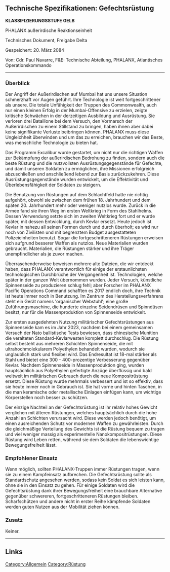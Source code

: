 ## Technische Spezifikationen: Gefechtsrüstung

**KLASSIFIZIERUNGSSTUFE GELB**

PHALANX außerirdische Reaktionseinheit

Technisches Dokument, Freigabe Delta

Gespeichert: 20. März 2084

Von: Cdr. Paul Navarre, F&E: Technische Abteilung, PHALANX, Atlantisches
Operationskommando

------------------------------------------------------------------------

### Überblick

Der Angriff der Außerirdischen auf Mumbai hat uns unsere Situation
schmerzhaft vor Augen geführt. Ihre Technologie ist weit
fortgeschrittener als unsere. Die totale Unfähigkeit der Truppen des
Commonwealth, auch nur einen kleinen Erfolg in der Mumbai-Offensive zu
erzielen, zeigte kritische Schwächen in der derzeitigen Ausbildung und
Ausrüstung. Sie verloren drei Bataillone bei dem Versuch, den Vormarsch
der Außerirdischen zu einem Stillstand zu bringen, haben ihnen aber
dabei keine signifikante Verluste beibringen können. PHALANX muss diese
Ungleichheit überwinden und um das zu erreichen, brauchen wir das Beste,
was menschliche Technologie zu bieten hat.

Das Programm Excalibur wurde gestartet, um nicht nur die richtigen
Waffen zur Bekämpfung der außerirdischen Bedrohung zu finden, sondern
auch die beste Rüstung und die nutzvollsten Ausrüstungsgegenstände für
Gefechte, und damit unseren Soldaten zu ermöglichen, ihre Missionen
erfolgreich abzuschließen und anschließend lebend zur Basis
zurückzukehren. Diese Ausrüstungsgegenstände wurden entwickelt, um die
Effektivität und Überlebensfähigkeit der Soldaten zu steigern.

Die Benutzung von Rüstungen auf dem Schlachtfeld hatte nie richtig
aufgehört, obwohl sie zwischen dem frühen 18. Jahrhundert und dem späten
20. Jahrhundert mehr oder weniger nutzlos wurde. Zurück in die Armee
fand sie ihren Weg im ersten Weltkrieg in Form des Stahlhelms. Dessen
Verwendung setzte sich im zweiten Weltkrieg fort und er wurde später,
mit dessen Entwicklung, durch Kevlar ersetzt. Heute jedoch ist Kevlar in
nahezu all seinen Formen durch und durch überholt; es wird nur noch von
Zivilisten und mit begrenztem Budget ausgestatteten Polizeieinheiten
benutzt. Sogar die fortgeschritteneren Rüstungen erweisen sich aufgrund
besserer Waffen als nutzlos. Neue Materialien wurden gebraucht.
Materialien, die Rüstungen stärker und ihre Träger unempfindlicher als
je zuvor machen.

Überraschenderweise beweisen mehrere alte Dateien, die wir entdeckt
haben, dass PHALANX verantwortlich für einige der erstaunlichsten
technologischen Durchbrüche der Vergangenheit ist. Technologien, welche
später in der ganzen Welt übernommen wurden. Jeder Versuch, künstliche
Spinnenseide zu produzieren schlug fehl; aber Forscher im PHALANX
Pacific Operations Command schafften es 2017 endlich doch, ihre Technik
ist heute immer noch in Benutzung. Im Zentrum des Herstellungsverfahrens
steht ein Gerät namens 'organischer Webstuhl'; eine große
Zuführungsmaschine, die hunderte einzelne Seidendrüsen und Spinndüsen
besitzt, nur für die Massenproduktion von Spinnenseide entwickelt.

Zur ersten ausgedehnten Nutzung militärischer Gefechtsrüstungen aus
Spinnenseide kam es im Jahr 2023, nachdem bei einem gemeinsamen Versuch
der Nato ballistische Tests bewiesen, dass chinesische Munition die
veralteten Standard-Kevlarwesten komplett durchschlug. Die Rüstung
selbst besteht aus mehreren Schichten Spinnenseide, die mit
ultrahochmolekularem Polyethylen behandelt wurden, wodurch sie
unglaublich stark und flexibel wird. Das Endresultat ist 18-mal stärker
als Stahl und bietet eine 300 - 400-prozentige Verbesserung gegenüber
Kevlar. Nachdem Spinnenseide in Massenproduktion ging, wurden
hauptsächlich aus Polyethylen gefertigte Anzüge überflüssig und bald
weltweit im militärischen Gebrauch durch die neue Kompositrüstung
ersetzt. Diese Rüstung wurde mehrmals verbessert und ist so effektiv,
dass sie heute immer noch in Gebrauch ist. Sie hat vorne und hinten
Taschen, in die man keramische oder metallische Einlagen einfügen kann,
um wichtige Körperstellen noch besser zu schützen.

Der einzige Nachteil an der Gefechtsrüstung ist ihr relativ hohes
Gewicht verglichen mit älteren Rüstungen, welches hauptsächlich durch
die hohe Anzahl an Schichten verursacht wird. Diese werden jedoch
benötigt, um einen ausreichenden Schutz vor modernen Waffen zu
gewährleisten. Durch die gleichmäßige Verteilung des Gewichts ist die
Rüstung bequem zu tragen und viel weniger massig als experimentelle
Nanokompositrüstungen. Diese Rüstung wird Leben retten, während sie dem
Soldaten die lebenswichtige Bewegungsfreiheit lässt.

### Empfohlener Einsatz

Wenn möglich, sollten PHALANX-Truppen immer Rüstungen tragen, wenn sie
zu einem Kampfeinsatz aufbrechen. Die Gefechtsrüstung sollte als
Standardschutz angesehen werden, sodass kein Soldat es sich leisten
kann, ohne sie in den Einsatz zu gehen. Für einige Soldaten wird die
Gefechtsrüstung dank ihrer Bewegungsfreiheit eine brauchbare Alternative
gegenüber schwereren, fortgeschritteneren Rüstungen bleiben.
Scharfschützen und andere nicht in erster Reihe kämpfende Soldaten
werden guten Nutzen aus der Mobilität ziehen können.

### Zusatz

Keiner.

------------------------------------------------------------------------

## Links

[Category:Allgemein](Category:Allgemein "wikilink")
[Category:Rüstung](Category:Rüstung "wikilink")
